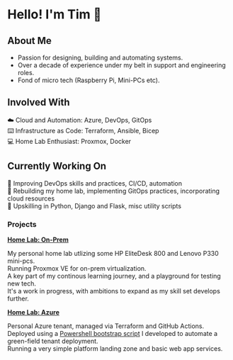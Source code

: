 # Hello! I'm Tim :wave:

## About Me

- Passion for designing, building and automating systems.  
- Over a decade of experience under my belt in support and engineering roles.  
- Fond of micro tech (Raspberry Pi, Mini-PCs etc).

## Involved With

:cloud: Cloud and Automation: Azure, DevOps, GitOps  
:keyboard: Infrastructure as Code: Terraform, Ansible, Bicep  
:computer: Home Lab Enthusiast: Proxmox, Docker

## Currently Working On

:robot: Improving DevOps skills and practices, CI/CD, automation  
:wrench: Rebuilding my home lab, implementing GitOps practices, incorporating cloud resources  
:snake: Upskilling in Python, Django and Flask, misc utility scripts  

### Projects

**[Home Lab: On-Prem](https://github.com/tim-shand/homelab-onprem)**

My personal home lab utlizing some HP EliteDesk 800 and Lenovo P330 mini-pcs.  
Running Proxmox VE for on-prem virtualization.  
A key part of my continous learning journey, and a playground for testing new tech.  
It's a work in progress, with ambitions to expand as my skill set develops further.  

**[Home Lab: Azure](https://github.com/tim-shand/homelab-azure)**

Personal Azure tenant, managed via Terraform and GitHub Actions.  
Deployed using a [Powershell bootstrap script](https://github.com/tim-shand/bootstrapper-azure-terraform-github) I developed to automate a green-field tenant deployment.  
Running a very simple platform landing zone and basic web app services.  
